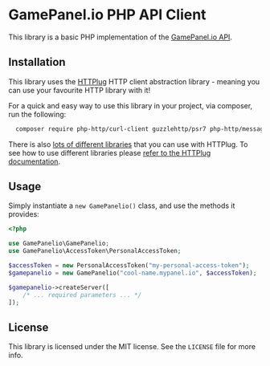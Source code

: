 GamePanel.io PHP API Client
===========================

This library is a basic PHP implementation of the [GamePanel.io API](https://docs.gamepanel.io/api).

## Installation

This library uses the [HTTPlug](https://github.com/php-http/httplug) HTTP client abstraction library -
 meaning you can use your favourite HTTP library with it!
 
For a quick and easy way to use this library in your project, via composer, run the following:

```bash
  composer require php-http/curl-client guzzlehttp/psr7 php-http/message gamepanelio/api
```

There is also [lots of different libraries](https://packagist.org/providers/php-http/client-implementation)
 that you can use with HTTPlug. To see how to use different libraries please
 [refer to the HTTPlug documentation](http://docs.php-http.org/en/latest/httplug/users.html).

## Usage

Simply instantiate a `new GamePanelio()` class, and use the methods it provides:

```php
<?php

use GamePanelio\GamePanelio;
use GamePanelio\AccessToken\PersonalAccessToken;

$accessToken = new PersonalAccessToken("my-personal-access-token");
$gamepanelio = new GamePanelio("cool-name.mypanel.io", $accessToken);

$gamepanelio->createServer([
    /* ... required parameters ... */
]);
```

## License

This library is licensed under the MIT license. See the `LICENSE` file for more info.

